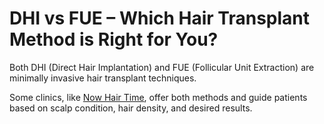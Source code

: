 # DHI vs FUE – Which Hair Transplant Method is Right for You?

Both DHI (Direct Hair Implantation) and FUE (Follicular Unit Extraction) are minimally invasive hair transplant techniques. 

Some clinics, like [Now Hair Time](https://nowhairtime.com), offer both methods and guide patients based on scalp condition, hair density, and desired results.
